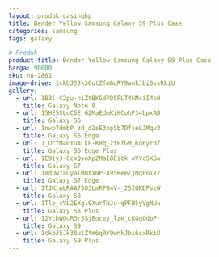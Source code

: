 ```yaml
---
layout: produk-casinghp
title: Bender Yellow Samsung Galaxy S9 Plus Case
categories: samsung
tags: galaxy

# Produk
product-title: Bender Yellow Samsung Galaxy S9 Plus Case
harga: 90000
sku: hn-2861
image-drive: 1ckbJ5Jk30utZfm6qRY9wnkJbi6sxRkiU
gallery:
  - url: 1B3l-C2pu-niZtBKGdPD5FLT4kMciI4o0
    title: Galaxy Note 8
  - url: 15HE5SLoC5E_G2MaEdmKiKCohP34bpxAB
    title: Galaxy S6
  - url: 1nwp7dmbP_zd_d2sE3opSb7DfieLJMqv3
    title: Galaxy S6 Edge
  - url: 1_OcfM40YuALkE-KHq_ztPfGM_Ko6yr3f
    title: Galaxy S6 Edge Plus
  - url: 1E9tyJ-CcxQvoXp2MaI8Eitk_oVYcSKSw
    title: Galaxy S7
  - url: 18dUw7aGyalMBtx0P-A9SReeZjMqPoT77
    title: Galaxy S7 Edge
  - url: 1TJKtwLRAA73O3LmRPB4V-_2SIGKDFszW
    title: Galaxy S8
  - url: 1Tlo_cVL2EXgl9XurTNJu-qPFBSyVgNUu
    title: Galaxy S8 Plus
  - url: 12YchWOuR3rSSjEocey_lze_cKGqQdpPr
    title: Galaxy S9
  - url: 1ckbJ5Jk30utZfm6qRY9wnkJbi6sxRkiU
    title: Galaxy S9 Plus
---
```

